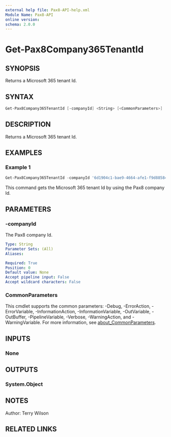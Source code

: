 ```yaml
---
external help file: Pax8-API-help.xml
Module Name: Pax8-API
online version:
schema: 2.0.0
---
```


# Get-Pax8Company365TenantId

## SYNOPSIS
Returns a Microsoft 365 tenant Id.

## SYNTAX

```powershell
Get-Pax8Company365TenantId [-companyId] <String> [<CommonParameters>]
```

## DESCRIPTION
Returns a Microsoft 365 tenant Id.

## EXAMPLES

### Example 1
```powershell
Get-Pax8Company365TenantId -companyId '6d1904c1-bae9-4664-afe1-f9d8858495ed' | Select-Object -ExpandProperty tenantId
```

This command gets the Microsoft 365 tenant Id by using the Pax8 company Id.

## PARAMETERS

### -companyId
The Pax8 company Id.

```yaml
Type: String
Parameter Sets: (All)
Aliases:

Required: True
Position: 0
Default value: None
Accept pipeline input: False
Accept wildcard characters: False
```

### CommonParameters
This cmdlet supports the common parameters: -Debug, -ErrorAction, -ErrorVariable, -InformationAction, -InformationVariable, -OutVariable, -OutBuffer, -PipelineVariable, -Verbose, -WarningAction, and -WarningVariable. For more information, see [about_CommonParameters](http://go.microsoft.com/fwlink/?LinkID=113216).

## INPUTS

### None

## OUTPUTS

### System.Object
## NOTES
Author: Terry Wilson

## RELATED LINKS
